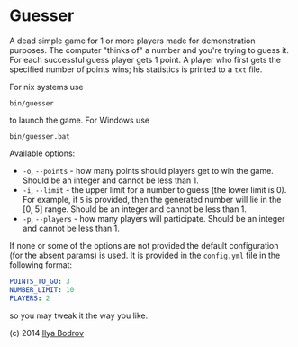 # Guesser

A dead simple game for 1 or more players made for demonstration purposes. The computer "thinks of" a number and
you're trying to guess it. For each successful guess player gets 1 point.
A player who first gets the specified number of points wins; his statistics is printed to a `txt` file.

For nix systems use

```
bin/guesser
```

to launch the game. For Windows use

```
bin/guesser.bat
```

Available options:

* `-o`, `--points` - how many points should players get to win the game. Should be an integer and cannot be less than 1.
* `-i`, `--limit` - the upper limit for a number to guess (the lower limit is 0). For example, if `5` is provided,
then the generated number will lie in the [0, 5] range. Should be an integer and cannot be less than 1.
* `-p`, `--players` - how many players will participate. Should be an integer and cannot be less than 1.

If none or some of the options are not provided the default configuration (for the absent params) is used. It is provided
in the `config.yml` file in the following format:

```yaml
POINTS_TO_GO: 3
NUMBER_LIMIT: 10
PLAYERS: 2
```

so you may tweak it the way you like.

(c) 2014 [Ilya Bodrov](http://radiant-wind.com)